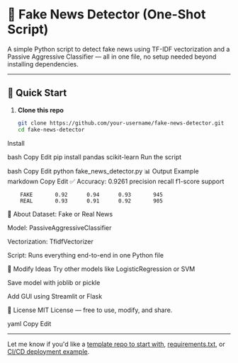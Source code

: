 # 📰 Fake News Detector (One-Shot Script)

A simple Python script to detect fake news using TF-IDF vectorization and a Passive Aggressive Classifier — all in one file, no setup needed beyond installing dependencies.

---

## 🚀 Quick Start

1. **Clone this repo**  
   ```bash
   git clone https://github.com/your-username/fake-news-detector.git
   cd fake-news-detector
Install 

bash
Copy
Edit
pip install pandas scikit-learn
Run the script

bash
Copy
Edit
python fake_news_detector.py
📊 Output Example
markdown
Copy
Edit
✅ Accuracy: 0.9261
              precision    recall  f1-score   support

        FAKE       0.92      0.94      0.93       945
        REAL       0.93      0.91      0.92       905
📄 About
Dataset: Fake or Real News

Model: PassiveAggressiveClassifier

Vectorization: TfidfVectorizer

Script: Runs everything end-to-end in one Python file

🔧 Modify Ideas
Try other models like LogisticRegression or SVM

Save model with joblib or pickle

Add GUI using Streamlit or Flask

📝 License
MIT License — free to use, modify, and share.

yaml
Copy
Edit

---

Let me know if you'd like a [template repo to start with](f), [requirements.txt](f), or [CI/CD deployment example](f).



